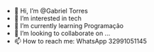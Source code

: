- 👋 Hi, I’m @Gabriel Torres
- 👀 I’m interested in tech
- 🌱 I’m currently learning Programação 
- 💞️ I’m looking to collaborate on ...
- 📫 How to reach me: WhatsApp 32991051145

<!---
Gabrieltorres/gmyprojects is a ✨ special ✨ repository because its `README.md` (this file) appears on your GitHub profile.
You can click the Preview link to take a look at your changes.
--->
